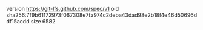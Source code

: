 version https://git-lfs.github.com/spec/v1
oid sha256:7f9b61172973f067308e7fa974c2deba43dad98e2b18f4e46d50696ddf15acdd
size 6582
